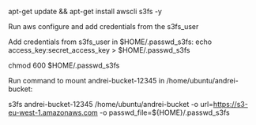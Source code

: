 apt-get update && apt-get install awscli s3fs -y

Run aws configure and add credentials from the s3fs_user

Add credentials from s3fs_user in $HOME/.passwd_s3fs: echo access_key:secret_access_key > $HOME/.passwd_s3fs

chmod 600 $HOME/.passwd_s3fs

Run command to mount andrei-bucket-12345 in /home/ubuntu/andrei-bucket:

s3fs andrei-bucket-12345 /home/ubuntu/andrei-bucket -o url=https://s3-eu-west-1.amazonaws.com -o passwd_file=${HOME}/.passwd_s3fs